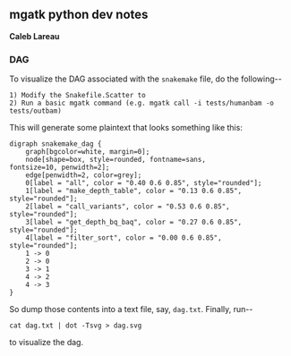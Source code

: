
## mgatk python dev notes
**Caleb Lareau**

### DAG

To visualize the DAG associated with the `snakemake` file, do the following--

```
1) Modify the Snakefile.Scatter to 
2) Run a basic mgatk command (e.g. mgatk call -i tests/humanbam -o tests/outbam)
```

This will generate some plaintext that looks something like this:

```
digraph snakemake_dag {
    graph[bgcolor=white, margin=0];
    node[shape=box, style=rounded, fontname=sans,                 fontsize=10, penwidth=2];
    edge[penwidth=2, color=grey];
	0[label = "all", color = "0.40 0.6 0.85", style="rounded"];
	1[label = "make_depth_table", color = "0.13 0.6 0.85", style="rounded"];
	2[label = "call_variants", color = "0.53 0.6 0.85", style="rounded"];
	3[label = "get_depth_bq_baq", color = "0.27 0.6 0.85", style="rounded"];
	4[label = "filter_sort", color = "0.00 0.6 0.85", style="rounded"];
	1 -> 0
	2 -> 0
	3 -> 1
	4 -> 2
	4 -> 3
}     
```

So dump those contents into a text file, say, `dag.txt`. Finally, run--

```
cat dag.txt | dot -Tsvg > dag.svg
```
to visualize the dag. 
<br><br>